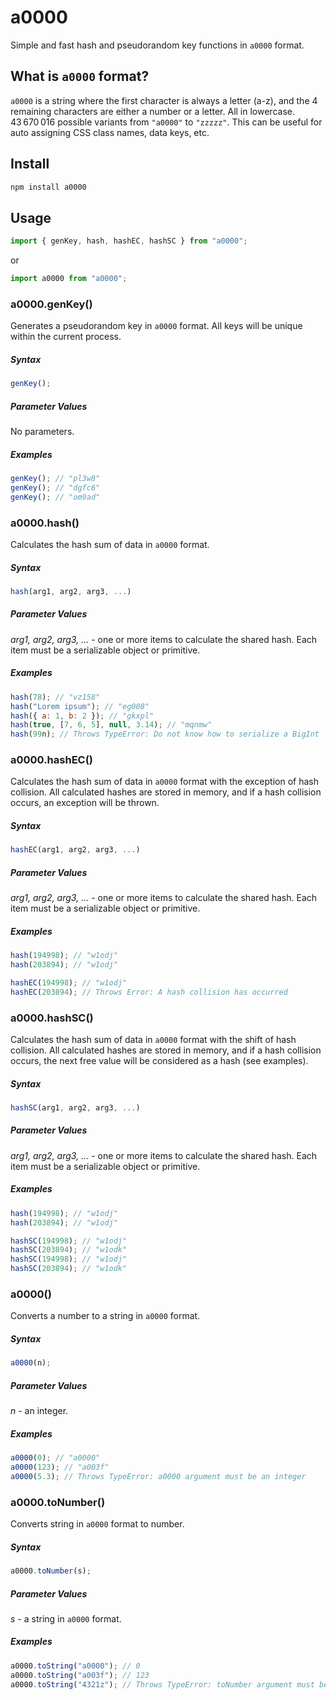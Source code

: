 # a0000

Simple and fast hash and pseudorandom key functions in `a0000` format.

## What is `a0000` format?

`a0000` is a string where the first character is always a letter (a-z), and the 4 remaining characters are either a number or a letter. All in lowercase.
43 670 016 possible variants from `"a0000"` to `"zzzzz"`.
This can be useful for auto assigning CSS class names, data keys, etc.

## Install

```bash
npm install a0000
```

## Usage

```js
import { genKey, hash, hashEC, hashSC } from "a0000";
```

or

```js
import a0000 from "a0000";
```

### a0000.genKey()

Generates a pseudorandom key in `a0000` format.
All keys will be unique within the current process.

##### Syntax

```js
genKey();
```

##### Parameter Values

No parameters.

##### Examples

```js
genKey(); // "pl3w8"
genKey(); // "dgfc6"
genKey(); // "om9ad"
```

### a0000.hash()

Calculates the hash sum of data in `a0000` format.

##### Syntax

```js
hash(arg1, arg2, arg3, ...)
```

##### Parameter Values

_arg1, arg2, arg3, ..._ - one or more items to calculate the shared hash. Each item must be a serializable object or primitive.

##### Examples

```js
hash(78); // "vz158"
hash("Lorem ipsum"); // "eg008"
hash({ a: 1, b: 2 }); // "gkxpl"
hash(true, [7, 6, 5], null, 3.14); // "mqnmw"
hash(99n); // Throws TypeError: Do not know how to serialize a BigInt
```

### a0000.hashEC()

Calculates the hash sum of data in `a0000` format with the exception of hash collision.
All calculated hashes are stored in memory, and if a hash collision occurs, an exception will be thrown.

##### Syntax

```js
hashEC(arg1, arg2, arg3, ...)
```

##### Parameter Values

_arg1, arg2, arg3, ..._ - one or more items to calculate the shared hash. Each item must be a serializable object or primitive.

##### Examples

```js
hash(194998); // "w1odj"
hash(203894); // "w1odj"

hashEC(194998); // "w1odj"
hashEC(203894); // Throws Error: A hash collision has occurred
```

### a0000.hashSC()

Calculates the hash sum of data in `a0000` format with the shift of hash collision.
All calculated hashes are stored in memory, and if a hash collision occurs, the next free value will be considered as a hash (see examples).

##### Syntax

```js
hashSC(arg1, arg2, arg3, ...)
```

##### Parameter Values

_arg1, arg2, arg3, ..._ - one or more items to calculate the shared hash. Each item must be a serializable object or primitive.

##### Examples

```js
hash(194998); // "w1odj"
hash(203894); // "w1odj"

hashSC(194998); // "w1odj"
hashSC(203894); // "w1odk"
hashSC(194998); // "w1odj"
hashSC(203894); // "w1odk"
```

### a0000()

Converts a number to a string in `a0000` format.

##### Syntax

```js
a0000(n);
```

##### Parameter Values

_n_ - an integer.

##### Examples

```js
a0000(0); // "a0000"
a0000(123); // "a003f"
a0000(5.3); // Throws TypeError: a0000 argument must be an integer
```

### a0000.toNumber()

Converts string in `a0000` format to number.

##### Syntax

```js
a0000.toNumber(s);
```

##### Parameter Values

_s_ - a string in `a0000` format.

##### Examples

```js
a0000.toString("a0000"); // 0
a0000.toString("a003f"); // 123
a0000.toString("4321z"); // Throws TypeError: toNumber argument must be a string in `a0000` format
```
